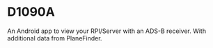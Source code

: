 # D1090A
An Android app to view your RPI/Server with an ADS-B receiver. With additional data from PlaneFinder.
